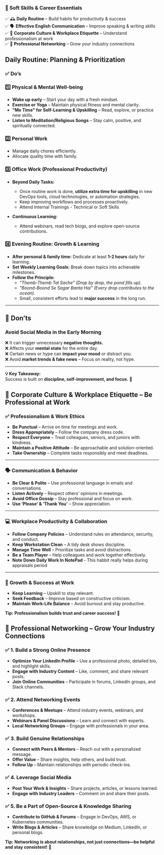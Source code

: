 ### **🌟 Soft Skills & Career Essentials**  
✅ 🕰 **Daily Routine** – Build habits for productivity & success  
✅ 🗣 **Effective English Communication** – Improve speaking & writing skills  
✅ 🏢 **Corporate Culture & Workplace Etiquette** – Understand professionalism at work  
✅ 🤝 **Professional Networking** – Grow your industry connections  

## **Daily Routine: Planning & Prioritization**  

### **✅ Do’s**  

### **1️⃣ Physical & Mental Well-being**  
- **Wake up early** – Start your day with a fresh mindset.  
- **Exercise or Yoga** – Maintain physical fitness and mental clarity.  
- **"Me Time" for Self-Learning & Upskilling** – Read, explore, or practice new skills.  
- **Listen to Meditation/Religious Songs** – Stay calm, positive, and spiritually connected.  

### **2️⃣ Personal Work**  
- Manage daily chores efficiently.  
- Allocate quality time with family.  

### **3️⃣ Office Work (Professional Productivity)**  
- **Beyond Daily Tasks:**  
  - Once routine work is done, **utilize extra time for upskilling** in new DevOps tools, cloud technologies, or automation strategies.  
  - Keep improving workflows and processes proactively.  
  - Attend Internal Trainings - Technical or Soft Skills

- **Continuous Learning:**  
  - Attend webinars, read tech blogs, and explore open-source contributions.  

### **4️⃣ Evening Routine: Growth & Learning**  
- **After personal & family time:** Dedicate at least **1-2 hours** daily for learning.  
- **Set Weekly Learning Goals:** Break down topics into achievable milestones.  
- **Follow the Principle:**  
  - *"Themb-Themb Tal Sache" (Drop by drop, the pond fills up).*  
  - *"Boond-Boond Se Sagar Banta Hai" (Every drop contributes to the ocean).*  
  - Small, consistent efforts lead to **major success** in the long run.  

---

## **🚫 Don’ts**  

### **Avoid Social Media in the Early Morning**  
❌ It can trigger unnecessary **negative thoughts.**  
❌ Affects your **mental state** for the entire day.  
❌ Certain news or hype can **impact your mood** or distract you.  
❌ Avoid **market trends & fake news** – Focus on reality, not hype.  

---

**💡 Key Takeaway:**   
Success is built on **discipline, self-improvement, and focus.** 🌟 

## 🏢 **Corporate Culture & Workplace Etiquette – Be Professional at Work**  

### ✅ **Professionalism & Work Ethics**  
- **Be Punctual** – Arrive on time for meetings and work.  
- **Dress Appropriately** – Follow the company dress code.  
- **Respect Everyone** – Treat colleagues, seniors, and juniors with kindness.  
- **Maintain a Positive Attitude** – Be approachable and solution-oriented.  
- **Take Ownership** – Complete tasks responsibly and meet deadlines.  

---

### 🗣 **Communication & Behavior**  
- **Be Clear & Polite** – Use professional language in emails and conversations.  
- **Listen Actively** – Respect others’ opinions in meetings.  
- **Avoid Office Gossip** – Stay professional and focus on work.  
- **Use ‘Please’ & ‘Thank You’** – Show appreciation.  

---

### 💻 **Workplace Productivity & Collaboration**  
- **Follow Company Policies** – Understand rules on attendance, security, and conduct.  
- **Keep Workstation Clean** – A tidy desk shows discipline.  
- **Manage Time Well** – Prioritize tasks and avoid distractions.  
- **Be a Team Player** – Help colleagues and work together effectively.  
- **Note Down Daily Work In NotePad** - This habbit really helps during appraisals period

---

### 🚀 **Growth & Success at Work**  
- **Keep Learning** – Upskill to stay relevant.  
- **Seek Feedback** – Improve based on constructive criticism.  
- **Maintain Work-Life Balance** – Avoid burnout and stay productive.  

**Tip:** **Professionalism builds trust and career success!** 🌟

## 🤝 **Professional Networking – Grow Your Industry Connections**  

### ✅ **1. Build a Strong Online Presence**  
- **Optimize Your LinkedIn Profile** – Use a professional photo, detailed bio, and highlight skills.  
- **Engage with Industry Content** – Like, comment, and share relevant posts.  
- **Join Online Communities** – Participate in forums, LinkedIn groups, and Slack channels.  

### ✅ **2. Attend Networking Events**  
- **Conferences & Meetups** – Attend industry events, webinars, and workshops.  
- **Webinars & Panel Discussions** – Learn and connect with experts.  
- **Local Networking Groups** – Engage with professionals in your area.  

### ✅ **3. Build Genuine Relationships**  
- **Connect with Peers & Mentors** – Reach out with a personalized message.  
- **Offer Value** – Share insights, help others, and build trust.  
- **Follow Up** – Maintain relationships with periodic check-ins.  

### ✅ **4. Leverage Social Media**  
- **Post Your Work & Insights** – Share projects, articles, or lessons learned.  
- **Engage with Industry Leaders** – Comment on and share their posts.  

### ✅ **5. Be a Part of Open-Source & Knowledge Sharing**  
- **Contribute to GitHub & Forums** – Engage in DevOps, AWS, or Kubernetes communities.  
- **Write Blogs & Articles** – Share knowledge on Medium, LinkedIn, or personal blogs.  

**Tip:** **Networking is about relationships, not just connections—be helpful and stay consistent!** 🚀